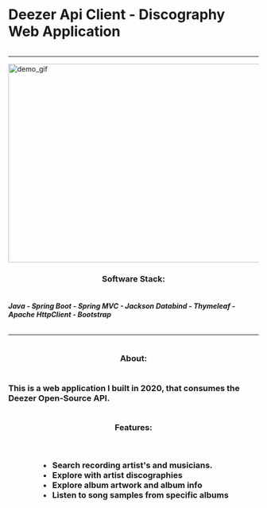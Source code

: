 <div style="display: flex;justify-content: center;flex-direction: row">
<h1><strong>Deezer Api Client - Discography Web Application</strong></h1>
</div>
<div style="display: flex;justify-content: center;flex-direction: row">
</div>
<hr>
<div style="display: flex;justify-content: center;flex-direction: row">
<img src="https://raw.githubusercontent.com/HarryDulaney/deezer-example-web-app/master/img/Deezer-Web-App-Demo.gif" height="400" width="650" alt="demo_gif"/>
</div>
<div style="display: flex;justify-content: center;flex-direction: row">
<h3><strong> Software Stack:</strong></h3>
</div>
<div style="display: flex;justify-content: center;flex-direction: row">
<h4><i>Java - Spring Boot - Spring MVC - Jackson Databind - Thymeleaf - Apache HttpClient - Bootstrap</i></h4>
</div>
<hr>
<div style="display: flex;justify-content: center;flex-direction: row">
<h3><strong> About:</strong></h3>
</div>
<div style="display: flex;justify-content: center;flex-direction: row">
<h3> This is a web application I built in 2020, that 
consumes the Deezer Open-Source API.</h3>
</div>
<div style="display: flex;justify-content: center;flex-direction: row">
<h3><strong> Features:</strong></h3>
</div>
<div style="display: flex;justify-content: center;flex-direction: row">
<h3>
<ul> 
<li> Search recording artist's and musicians. </li>
<li>Explore with artist discographies</li>
<li>Explore album artwork and album info</li>
<li>Listen to song samples from specific albums</li>
</ul>
</h3>
</div>
